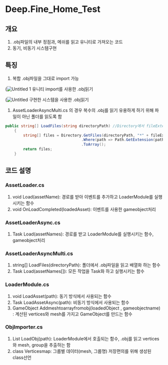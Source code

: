 # Deep.Fine_Home_Test

## 개요

1. .obj파일의 내부 정점과, 메쉬를 읽고 유니티로 가져오는 코드
2. 동기, 비동기 시스템구현

## 특징

1. 복합 .obj파일을 그대로 import 가능

(![Untitled 1](https://github.com/MyungJewon/Deep.Fine_Home_Test/assets/54784949/d636ebe5-c406-4fab-90d4-aae3ff2a8eab)
유니티 import를 사용한 .obj읽기

(![Untitled](https://github.com/MyungJewon/Deep.Fine_Home_Test/assets/54784949/6890f40e-d2d4-4fcb-ac88-31b33aac3d96)
구현한 시스템을 사용한 .obj읽기

1. AssetLoaderAsyncMulti.cs 의 경우 복수의 .obj를 읽기 유용하게 하기 위해 파일이 아닌 폴더를 읽도록 함

```csharp
public string[] LoadFiles(string directoryPath) //Directory에서 fileExtension 확장자만 저장
    {
        string[] files = Directory.GetFiles(directoryPath, "*" + fileExtension)
                                  .Where(path => Path.GetExtension(path).Equals(fileExtension))
                                  .ToArray();
        return files;
    }
```

## 코드 설명

### AssetLoader.cs

1. void Load(assetName): 경로를 받아 이벤트를 추가하고 LoaderModule를 실행 시키는 함수
2. void OnLoadCompleted(loadedAsset): 이벤트를 사용한  gameobject처리

### AssetLoaderAsync.cs

1. Task Load(assetNames): 경로를 받고 LoaderModule를 실행시키는 함수, gameobject처리

### AssetLoaderAsyncMulti.cs

1. string[] LoadFiles(directoryPath): 폴더에서 .obj파일을 읽고 배열화 하는 함수 
2. Task Load(assetNames[]): 모든 작업을 Task화 하고 실행시키는 함수

### LoaderModule.cs

1. void LoadAsset(path): 동기 방식에서 사용되는 함수
2. Task<GameObject> LoadAssetAsync(path): 비동기 방식에서 사용되는 함수
3. GameObject Addmeshtoarrayfromobj(loadedObject , gameobjectname) : 계산된 vertices와 mesh를 가지고 GameObject를 만드는 함수

### ObjImporter.cs

1. List<Verticesmap> LoadObj(path): LoaderModule에서 호출되는 함수, .obj를 읽고 vertices와 mesh, group을 추출하는 함
2. class Verticesmap: 그룹별 데이터(mesh, 그룹명) 저장편의를 위해 생성된 class선언
